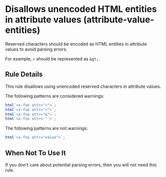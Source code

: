 # Disallows unencoded HTML entities in attribute values (attribute-value-entities)

Reserved characters should be encoded as HTML entities in attribute
values to avoid parsing errors.

For example, `>` should be represented as `&gt;`.

## Rule Details

This rule disallows using unencoded reserved characters in attribute values.

The following patterns are considered warnings:

```ts
html`<x-foo attr=">">`;
html`<x-foo attr="<">`;
html`<x-foo attr="&">`;
html`<x-foo attr='"'>`;
```

The following patterns are not warnings:

```ts
html`<x-foo attr="value">`;
```

## When Not To Use It

If you don't care about potential parsing errors, then you will not
need this rule.
